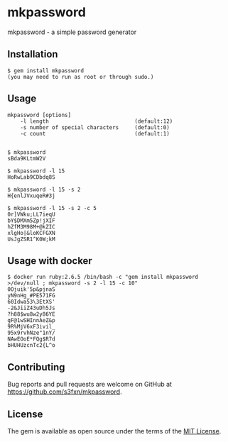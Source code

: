 # mkpassword

mkpassword - a simple password generator

## Installation

    $ gem install mkpassword
    (you may need to run as root or through sudo.)

## Usage

```
mkpassword [options]
    -l length                           (default:12)
    -s number of special characters     (default:0)
    -c count                            (default:1)


$ mkpassword 
sBda9KLtmW2V

$ mkpassword -l 15
HoRwLab9CDbdq8S

$ mkpassword -l 15 -s 2
H{enlJVxuqeR#3j

$ mkpassword -l 15 -s 2 -c 5
0r]VWku;LL7ieqU
bY$DMXm5Zp!jXIF
hZfM3M98M+@kZIC
xlgHo|&loKCFGXN
UsJgZSR1^K0W;kM

```

## Usage with docker

```
$ docker run ruby:2.6.5 /bin/bash -c "gem install mkpassword >/dev/null ; mkpassword -s 2 -l 15 -c 10"
0Ojuik'5p&pjnaS
yN9nHg_#PE571FG
60Idwa53\3EtXS'
-2&JiiZ43uDh5Js
?h88$wu8w2y86YE
gF@1wSHInnAeZ&p
9R%MjV6xF3ivil_
95x9rvhNze"1nY/
NAwEOoE*FQg$R7d
bHUHUzcnTc2{L^o
```

## Contributing

Bug reports and pull requests are welcome on GitHub at https://github.com/s3fxn/mkpassword.

## License

The gem is available as open source under the terms of the [MIT License](https://opensource.org/licenses/MIT).
